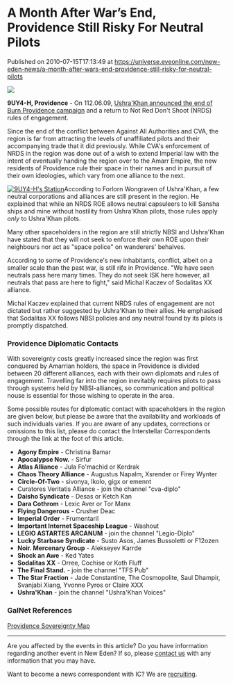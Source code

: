 # A Month After War’s End, Providence Still Risky For Neutral Pilots
Published on 2010-07-15T17:13:49 at https://universe.eveonline.com/new-eden-news/a-month-after-wars-end-providence-still-risky-for-neutral-pilots

![](http://www.eve-ic.net/media/assets/icarticlebanner.png)  
  
 **9UY4-H, Providence** \- On 112.06.09, [Ushra'Khan announced the end of Burn Providence campaign](http://www.eve-ic.net/media/igbd/igbd.php?faction=ic&url=http%3A%2F%2Fwww.eveonline.com%2Fingameboard.asp%3Fa%3Dtopic%26threadID%3D1333433) and a return to Not Red Don't Shoot (NRDS) rules of engagement.   
  
Since the end of the conflict between Against All Authorities and CVA, the region is far from attracting the levels of unaffiliated pilots and their accompanying trade that it did previously. While CVA's enforcement of NRDS in the region was done out of a wish to extend Imperial law with the intent of eventually handing the region over to the Amarr Empire, the new residents of Providence rule their space in their names and in pursuit of their own ideologies, which vary from one alliance to the next.   
  
[![9UY4-H's Station](http://www.eve-ic.net/media/articles/3998/9uy4-h-stationthumb.png)](http://www.eve-ic.net/media/igbd/igbd.php?faction=ic&url=http://www.eve-ic.net/media/articles/3998/9uy4-h-station.png)According to Forlorn Wongraven of Ushra'Khan, a few neutral corporations and alliances are still present in the region. He explained that while an NRDS ROE allows neutral capsuleers to kill Sansha ships and mine without hostility from Ushra'Khan pilots, those rules apply _only_ to Ushra'Khan pilots.   
  
Many other spaceholders in the region are still strictly NBSI and Ushra'Khan have stated that they will not seek to enforce their own ROE upon their neighbours nor act as "space police" on wanderers' behalves.   
  
According to some of Providence's new inhabitants, conflict, albeit on a smaller scale than the past war, is still rife in Providence. "We have seen neutrals pass here many times. They do not seek ISK here however, all neutrals that pass are here to fight," said Michal Kaczev of Sodalitas XX alliance.   
  
Michal Kaczev explained that current NRDS rules of engagement are not dictated but rather suggested by Ushra'Khan to their allies. He emphasised that Sodalitas XX follows NBSI policies and any neutral found by its pilots is promptly dispatched.

### Providence Diplomatic Contacts

With sovereignty costs greatly increased since the region was first conquered by Amarrian holders, the space in Providence is divided between 20 different alliances, each with their own diplomats and rules of engagement. Travelling far into the region inevitably requires pilots to pass through systems held by NBSI-alliances, so communication and political nouse is essential for those wishing to operate in the area.  
  
Some possible routes for diplomatic contact with spaceholders in the region are given below, but please be aware that the availability and workloads of such individuals varies. If you are aware of any updates, corrections or omissions to this list, please do contact the Interstellar Correspondents through the link at the foot of this article.

  * **Agony Empire** \- Christina Bamar
  * **Apocalypse Now.** \- Sirfur
  * **Atlas Alliance** \- Jula Fo'machid or Kerdrak
  * **Chaos Theory Alliance** \- Augustus Napalm, Xsrender or Firey Wynter
  * **Circle-Of-Two** \- sivonya, Ikolo, gigx or  emennt
  * Curatores Veritatis Alliance - join the channel "cva-diplo"
  * **Daisho Syndicate** \- Desas or Ketch Kan
  * **Dara Cothrom** \- Lexic Aver or Tor Manx
  * **Flying Dangerous** \- Crusher Deac
  * **Imperial Order** \- Frumentaril
  * **Important Internet Spaceship League** \- Washout
  * **LEGIO ASTARTES ARCANUM** \- join the channel "Legio-Diplo"
  * **Lucky Starbase Syndicate** \- Susto Asos, James Bussoletti or F12ozen
  * **Noir. Mercenary Group** \- Alekseyev Karrde
  * **Shock an Awe** \- Ked Yates
  * **Sodalitas XX** \- Orree, Cochise or Koth Fluff
  * **The Final Stand.** \- join the channel "TFS Pub"
  * **The Star Fraction** \- Jade Constantine, The Cosmopolite, Saul Dhampir, Svanjabi Xiang, Yvonne Pyros or Claire XXX
  * **Ushra'Khan** \- join the channel "Ushra'Khan Voices"



### GalNet References

[Providence Sovereignty Map](http://www.eve-ic.net/media/igbd/igbd.php?faction=ic&url=http://evemaps.dotlan.net/map/Providence)

* * *

Are you affected by the events in this article? Do you have information regarding another event in New Eden? If so, please [contact us](http://www.eveonline.com/news.asp?a=submitrp) with any information that you may have.  
  
Want to become a news correspondent with IC? We are [recruiting](http://www.eveonline.com/isd.asp).
